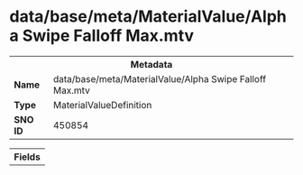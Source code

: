 <h1>data/base/meta/MaterialValue/Alpha Swipe Falloff Max.mtv</h1><table><tr><th colspan="100%">Metadata</th></tr><tr><td><b>Name</b></td><td>data/base/meta/MaterialValue/Alpha Swipe Falloff Max.mtv</td></tr><tr><td><b>Type</b></td><td>MaterialValueDefinition</td></tr><tr><td><b>SNO ID</b></td><td>450854</td></tr></table>

<table><tr><th colspan="100%">Fields</th></tr></table>

